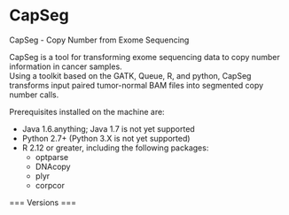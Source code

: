 CapSeg
======

CapSeg - Copy Number from Exome Sequencing

CapSeg is a tool for transforming exome sequencing data to copy number information in cancer samples.  
Using a toolkit based on the GATK, Queue, R, and python, CapSeg transforms input paired tumor-normal
BAM files into segmented copy number calls.  

Prerequisites installed on the machine are:
  - Java 1.6.anything; Java 1.7 is not yet supported
  - Python 2.7+ (Python 3.X is not yet supported)
  - R 2.12 or greater, including the following packages:
      - optparse
      - DNAcopy
      - plyr
      - corpcor

=== Versions ===


